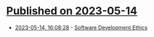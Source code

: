 # [Published on 2023-05-14](index.md)

* [2023-05-14, 16:08:28](https://lobste.rs/s/w9qp6s/software_development_ethics) - [Software Development Ethics](http://theprogrammersparadox.blogspot.com/2023/04/software-development-ethics.html)
